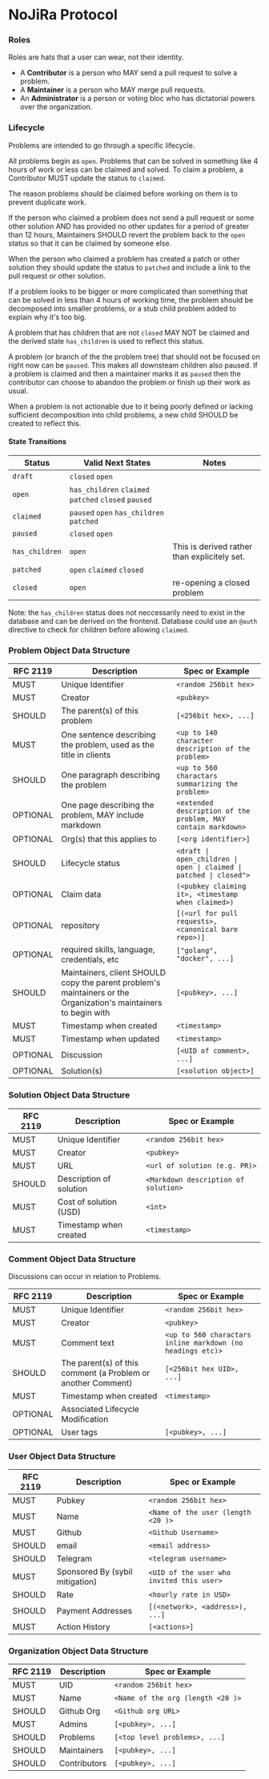 # NoJiRa Protocol

### Roles
Roles are hats that a user can wear, not their identity.

* A **Contributor** is a person who MAY send a pull request to solve a problem.   
* A **Maintainer** is a person who MAY merge pull requests.
* An **Administrator** is a person or voting bloc who has dictatorial powers over the organization.


### Lifecycle
Problems are intended to go through a specific lifecycle. 

All problems begin as `open`. Problems that can be solved in something like 4 hours of work or less can be claimed and solved. To claim a problem, a Contributor MUST update the status to `claimed`.

The reason problems should be claimed before working on them is to prevent duplicate work.

If the person who claimed a problem does not send a pull request or some other solution AND has provided no other updates for a period of greater than 12 hours, Maintainers SHOULD revert the problem back to the `open` status so that it can be claimed by someone else.

When the person who claimed a problem has created a patch or other solution they should update the status to `patched` and include a link to the pull request or other solution. 

If a problem looks to be bigger or more complicated than something that can be solved in less than 4 hours of working time, the problem should be decomposed into smaller problems, or a stub child problem added to explain why it's too big.

A problem that has children that are not `closed` MAY NOT be claimed and the derived state `has_children` is used to reflect this status.

A problem (or branch of the the problem tree) that should not be focused on right now can be `paused`. This makes all downsteam children also paused. If a problem is claimed and then a maintainer marks it as `paused` then the contributor can choose to abandon the problem or finish up their work as usual. 

When a problem is not actionable due to it being poorly defined or lacking sufficient decomposition into child problems, a new child SHOULD be created to reflect this.

#### State Transitions

| Status | Valid Next States | Notes |
|---|---|---|
|`draft`|`closed` `open` ||
|`open`|`has_children` `claimed` `patched` `closed` `paused` ||
|`claimed`|`paused` `open` `has_children` `patched`||
|`paused`|`closed` `open` ||
|`has_children`|`open` |This is derived rather than explicitely set.|
|`patched`| `open` `claimed` `closed` ||
|`closed`| `open` |re-opening a closed problem|

Note: the `has_children` status does not neccessarily need to exist in the database and can be derived on the frontend. Database could use an `@auth` directive to check for children before allowing `claimed`.

### Problem Object Data Structure

| RFC 2119 | Description | Spec or Example |
|---|---|---|
|MUST|Unique Identifier|`<random 256bit hex>`|
|MUST|Creator|`<pubkey>`|
|SHOULD|The parent(s) of this problem|`[<256bit hex>, ...]`|
|MUST|One sentence describing the problem, used as the title in clients|`<up to 140 character description of the problem>`|
|SHOULD|One paragraph describing the problem|`<up to 560 charactars summarizing the problem>`|
|OPTIONAL|One page describing the problem, MAY include markdown|`<extended description of the problem, MAY contain markdown>`|
|OPTIONAL|Org(s) that this applies to|`[<org identifier>]`|
|SHOULD|Lifecycle status|`<draft \| open_children \| open \| claimed \| patched \| closed">`|
|OPTIONAL|Claim data|`(<pubkey claiming it>, <timestamp when claimed>)`|
|OPTIONAL|repository |`[(<url for pull requests>, <canonical bare repo>)]`|
|OPTIONAL|required skills, language, credentials, etc|`["golang", "docker", ...]`|
|SHOULD|Maintainers, client SHOULD copy the parent problem's maintainers or the Organization's maintainers to begin with|`[<pubkey>, ...]`|
|MUST| Timestamp when created | `<timestamp>` |
|MUST| Timestamp when updated | `<timestamp>` |
|OPTIONAL| Discussion | `[<UID of comment>, ...]` |
|OPTIONAL|Solution(s)|`[<solution object>]`|

### Solution Object Data Structure
| RFC 2119 | Description | Spec or Example |
|---|---|---|
|MUST|Unique Identifier|`<random 256bit hex>`|
|MUST|Creator|`<pubkey>`|
|MUST|URL|`<url of solution (e.g. PR)>`|
|SHOULD|Description of solution|`<Markdown description of solution>`|
|MUST|Cost of solution (USD)|`<int>`|
|MUST| Timestamp when created | `<timestamp>` |

### Comment Object Data Structure
Discussions can occur in relation to Problems.  

| RFC 2119 | Description | Spec or Example |
|---|---|---|
|MUST|Unique Identifier|`<random 256bit hex>`|
|MUST|Creator|`<pubkey>`|
|MUST|Comment text|`<up to 560 charactars inline markdown (no headings etc)>`|
|SHOULD|The parent(s) of this comment (a Problem or another Comment)|`[<256bit hex UID>, ...]`|
|MUST| Timestamp when created | `<timestamp>` |
|OPTIONAL| Associated Lifecycle Modification | |`<draft \| open_children \| open \| claimed \| patched \| closed">` |
|OPTIONAL|User tags|`[<pubkey>, ...]`|

### User Object Data Structure

| RFC 2119 | Description | Spec or Example |
|---|---|---|
|MUST|Pubkey|`<random 256bit hex>`|
|MUST|Name|`<Name of the user (length <20 )>`|
|MUST|Github|`<Github Username>`|
|SHOULD|email|`<email address>`|
|SHOULD|Telegram|`<telegram username>`|
|MUST|Sponsored By (sybil mitigation)|`<UID of the user who invited this user>`|
|SHOULD|Rate|`<hourly rate in USD>`|
|SHOULD|Payment Addresses|`[(<network>, <address>), ...]`|
|MUST|Action History|`[<actions>]`|

### Organization Object Data Structure
| RFC 2119 | Description | Spec or Example |
|---|---|---|
|MUST|UID|`<random 256bit hex>`|
|MUST|Name|`<Name of the org (length <20 )>`|
|SHOULD|Github Org|`<Github org URL>`|
|MUST|Admins|`[<pubkey>, ...]`|
|SHOULD|Problems|`[<top level problems>, ...]`|
|SHOULD|Maintainers|`[<pubkey>, ...]`|
|SHOULD|Contributors|`[<pubkey>, ...]`|
